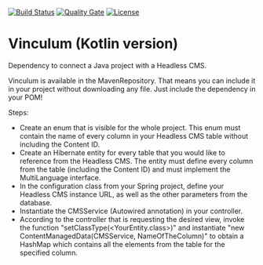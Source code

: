 [![Build Status](https://travis-ci.org/hawcode/vinculum-kotlin.svg?branch=master)](https://travis-ci.org/hawcode/vinculum-kotlin)
[![Quality Gate](https://sonarcloud.io/api/badges/gate?key=com.hawcode:vinculum-kotlin)](https://sonarcloud.io/dashboard?id=com.hawcode%3Avinculum-kotlin)
[![License](https://img.shields.io/badge/License-GNU%20General%20Public%20License%203.0-brightgreen.svg)](http://www.gnu.org/licenses/gpl-3.0.txt)

# Vinculum (Kotlin version)
Dependency to connect a Java project with a Headless CMS.

Vinculum is available in the MavenRepository. That means you can include it in your project without downloading any file. Just include the dependency in your POM!

Steps:

- Create an enum that is visible for the whole project. This enum must contain the name of every column in your Headless CMS table without including the Content ID.
- Create an Hibernate entity for every table that you would like to reference from the Headless CMS. The entity must define every column from the table (including the Content ID) and must implement the MultiLanguage interface.
- In the configuration class from your Spring project, define your Headless CMS instance URL, as well as the other parameters from the database.
- Instantiate the CMSService (Autowired annotation) in your controller.
- According to the controller that is requesting the desired view, invoke the function "setClassType(<YourEntity.class>)" and instantiate "new ContentManagedData(CMSService, NameOfTheColumn)" to obtain a HashMap which contains all the elements from the table for the specified column.
